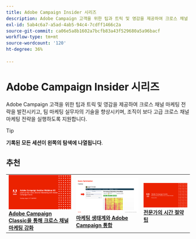 ```yaml
---
title: Adobe Campaign Insider 시리즈
description: Adobe Campaign 고객을 위한 팁과 트릭 및 영감을 제공하여 크로스 채널 마케팅 전략을 발전시키고, 팀 마케팅 실무자의 기술을 향상시키며, 조직이 보다 고급 크로스 채널 마케팅 전략을 실행하도록 지원합니다.
exl-id: 5ab4c6a7-a5ad-4ab5-94c4-7cdff1466c2a
source-git-commit: ca06e5a8b1602a7bcfb83a43f529680a5a96bacf
workflow-type: tm+mt
source-wordcount: '120'
ht-degree: 36%

---
```


# Adobe Campaign Insider 시리즈

Adobe Campaign 고객을 위한 팁과 트릭 및 영감을 제공하여 크로스 채널 마케팅 전략을 발전시키고, 팀 마케팅 실무자의 기술을 향상시키며, 조직이 보다 고급 크로스 채널 마케팅 전략을 실행하도록 지원합니다.

>[!TIP]
>
>**기록된 모든 세션이 왼쪽의 탐색에 나열됩니다**.

## 추천

<table>
  <tr>
   <td>
      <a href="2022/cross-channel.md">
      <img alt="Adobe Campaign Classic을 통해 크로스 채널 마케팅 강화" src="assets/cross-channel.png"/>
      </a>
      <div>
         <a href="./2022/cross-channel.md"><strong>Adobe Campaign Classic을 통해 크로스 채널 마케팅 강화</strong></a>
         <br/>
      </div>
   </td>
   <td>
      <a href="2022/integrations.md">
      <img alt="마케팅 생태계와 Adobe Campaign 통합" src="assets/integrations.png"/>
      </a>
      <div>
         <a href="./2022/integrations.md"><strong>마케팅 생태계와 Adobe Campaign 통합</strong></a>
         <br/>
      </div>
   </td>
   <td>
      <a href="2022/tips.md">
      <img alt="전문가의 시간 절약 팁" src="./assets/tips.png"/>
      </a>
      <div>
         <a href="2022/tips.md"><strong>전문가의 시간 절약 팁</strong></a>
         <br/>
      </div>
   </td>
</table>
